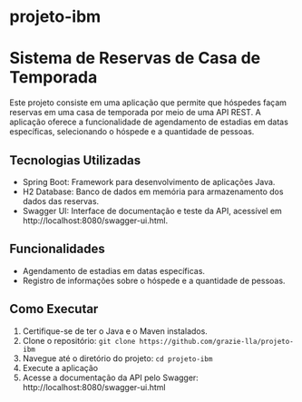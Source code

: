 # projeto-ibm

# Sistema de Reservas de Casa de Temporada

Este projeto consiste em uma aplicação que permite que hóspedes façam reservas em uma casa de temporada por meio de uma API REST. A aplicação oferece a funcionalidade de agendamento de estadias em datas específicas, selecionando o hóspede e a quantidade de pessoas.

## Tecnologias Utilizadas

- Spring Boot: Framework para desenvolvimento de aplicações Java.
- H2 Database: Banco de dados em memória para armazenamento dos dados das reservas.
- Swagger UI: Interface de documentação e teste da API, acessível em http://localhost:8080/swagger-ui.html.

## Funcionalidades

- Agendamento de estadias em datas específicas.
- Registro de informações sobre o hóspede e a quantidade de pessoas.

## Como Executar

1. Certifique-se de ter o Java e o Maven instalados.
2. Clone o repositório: `git clone https://github.com/grazie-lla/projeto-ibm`
3. Navegue até o diretório do projeto: `cd projeto-ibm`
4. Execute a aplicação
5. Acesse a documentação da API pelo Swagger: http://localhost:8080/swagger-ui.html

